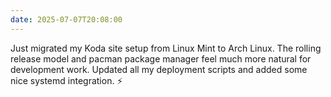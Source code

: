 ```yaml
---
date: 2025-07-07T20:08:00
---
```


Just migrated my Koda site setup from Linux Mint to Arch Linux. The rolling release model and pacman package manager feel much more natural for development work. Updated all my deployment scripts and added some nice systemd integration. ⚡
